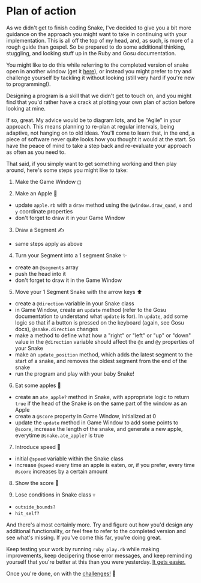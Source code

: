 # Plan of action

As we didn't get to finish coding Snake, I've decided to give you a bit more guidance on the approach you might want to take in continuing with your implementation. This is all off the top of my head, and, as such, is more of a rough guide than gospel. So be prepared to do some additional thinking, stuggling, and looking stuff up in the Ruby and Gosu documentation.

You might like to do this while referring to the completed version of snake open in another window (get it [here](https://github.com/nazwhale/ruby-snake)), or instead you might prefer to try and challenge yourself by tackling it without looking (still very hard if you're new to programming!). 

Designing a program is a skill that we didn't get to touch on, and you might find that you'd rather have a crack at plotting your own plan of action before looking at mine.

If so, great. My advice would be to diagram lots, and be "Agile" in your approach. This means planning to re-plan at regular intervals, being adaptive, not hanging on to old ideas. You'll come to learn that, in the end, a piece of software never quite looks how you thought it would at the start. So have the peace of mind to take a step back and re-evaluate your approach as often as you need to.

That said, if you simply want to get something working and then play around, here's some steps you might like to take:

1) Make the Game Window ◻

2) Make an Apple 🍎
- update `apple.rb` with a `draw` method using the `@window.draw_quad`, `x` and `y` coordinate properties
- don't forget to draw it in your Game Window

3) Draw a Segment ✍
- same steps apply as above

4) Turn your Segment into a 1 segment Snake ✨
- create an `@segments` array
- push the head into it
- don't forget to draw it in the Game Window

5) Move your 1 Segment Snake with the arrow keys ⬆
- create a `@direction` variable in your Snake class
- in Game Window, create an `update` method (refer to the Gosu documentation to understand what `update` is for). In `update`, add some logic so that if a button is pressed on the keyboard (again, see Gosu docs), `@snake.direction` changes
- make a method to define what how a "right" or "left" or "up" or "down" value in the `@direction` variable should affect the `@x` and `@y` properties of your Snake
- make an `update_position` method, which adds the latest segment to the start of a snake, and removes the oldest segment from the end of the snake
- run the program and play with your baby Snake!

6) Eat some apples 🍴
- create an `ate_apple?` method in Snake, with appropriate logic to return `true` if the head of the Snake is on the same part of the window as an Apple
- create a `@score` property in Game Window, initialized at 0
- update the `update` method in Game Window to add some points to `@score`, increase the length of the snake, and generate a new apple, everytime `@snake.ate_apple?` is true

7) Introduce speed 💨
- initial `@speed` variable within the Snake class
- increase `@speed` every time an apple is eaten, or, if you prefer, every time `@score` increases by a certain amount

8) Show the score 💯

9) Lose conditions in Snake class 💀
- `outside_bounds?`
- `hit_self?`

And there's almost certainly more. Try and figure out how you'd design any additional functionality, or feel free to refer to the completed version and see what's missing. If you've come this far, you're doing great.

Keep testing your work by running `ruby play.rb` while making improvements, keep decipering those error messages, and keep reminding yourself that you're better at this than you were yesterday. [It gets easier.](https://www.youtube.com/watch?v=R2_Mn-qRKjA)

Once you're done, on with the [challenges!](https://github.com/nazwhale/snakers-academy/blob/master/challenges.md) 🎉
